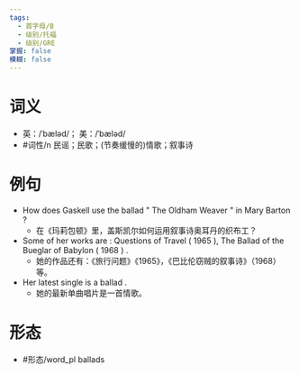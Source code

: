 ```yaml
---
tags:
  - 首字母/B
  - 级别/托福
  - 级别/GRE
掌握: false
模糊: false
---
```

# 词义
- 英：/ˈbæləd/； 美：/ˈbæləd/
- #词性/n  民谣；民歌；(节奏缓慢的)情歌；叙事诗
# 例句
- How does Gaskell use the ballad " The Oldham Weaver " in Mary Barton ?
	- 在《玛莉包顿》里，盖斯凯尔如何运用叙事诗奥耳丹的织布工？
- Some of her works are : Questions of Travel ( 1965 ), The Ballad of the Bueglar of Babylon ( 1968 ) .
	- 她的作品还有：《旅行问题》《1965》，《巴比伦窃贼的叙事诗》（1968）等。
- Her latest single is a ballad .
	- 她的最新单曲唱片是一首情歌。
# 形态
- #形态/word_pl ballads
